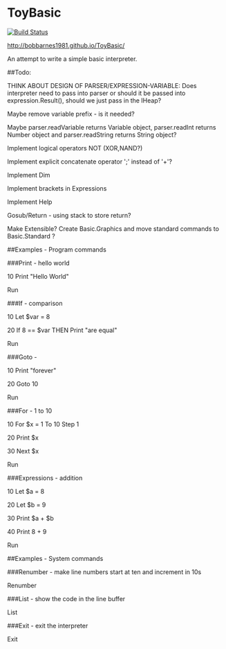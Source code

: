 # ToyBasic

[![Build Status](https://travis-ci.org/bobbarnes1981/ToyBasic.svg?branch=master)](https://travis-ci.org/bobbarnes1981/ToyBasic)

http://bobbarnes1981.github.io/ToyBasic/

An attempt to write a simple basic interpreter.

##Todo:

THINK ABOUT DESIGN OF PARSER/EXPRESSION-VARIABLE: Does interpreter need to pass into parser or should it be passed into expression.Result(), should we just pass in the IHeap?

Maybe remove variable prefix - is it needed?

Maybe parser.readVariable returns Variable object, parser.readInt returns Number object and parser.readString returns String object?

Implement logical operators NOT (XOR,NAND?)

Implement explicit concatenate operator ';' instead of '+'?

Implement Dim

Implement brackets in Expressions

Implement Help

Gosub/Return - using stack to store return?

Make Extensible? Create Basic.Graphics and move standard commands to Basic.Standard ?

##Examples - Program commands

###Print - hello world

10 Print "Hello World"

Run

###If - comparison

10 Let $var = 8

20 If 8 == $var THEN Print "are equal"

Run

###Goto - 

10 Print "forever"

20 Goto 10

Run

###For - 1 to 10

10 For $x = 1 To 10 Step 1

20 Print $x

30 Next $x

Run

###Expressions - addition

10 Let $a = 8

20 Let $b = 9

30 Print $a + $b

40 Print 8 + 9

Run

##Examples - System commands

###Renumber - make line numbers start at ten and increment in 10s

Renumber

###List - show the code in the line buffer

List

###Exit - exit the interpreter

Exit
